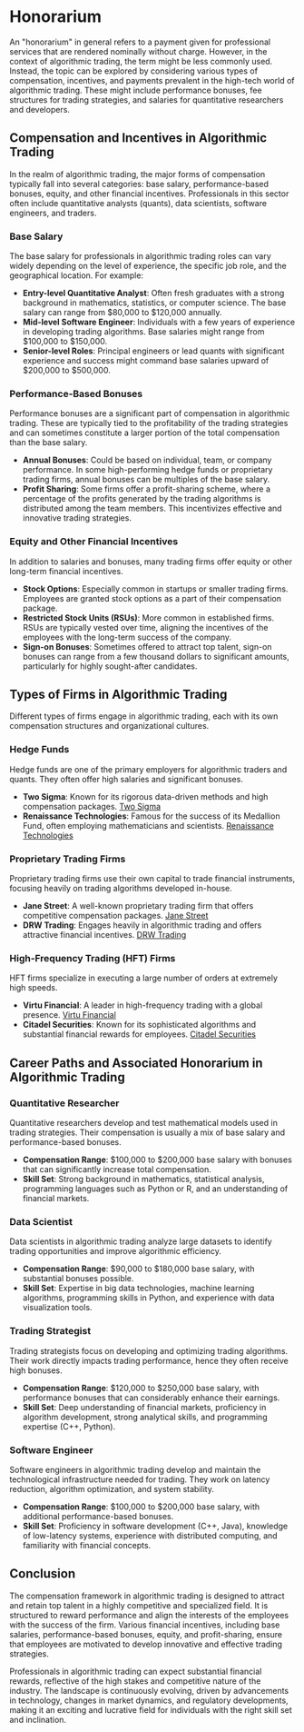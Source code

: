 # Honorarium

An "honorarium" in general refers to a payment given for professional services that are rendered nominally without charge. However, in the context of algorithmic trading, the term might be less commonly used. Instead, the topic can be explored by considering various types of compensation, incentives, and payments prevalent in the high-tech world of algorithmic trading. These might include performance bonuses, fee structures for trading strategies, and salaries for quantitative researchers and developers.

## Compensation and Incentives in Algorithmic Trading

In the realm of algorithmic trading, the major forms of compensation typically fall into several categories: base salary, performance-based bonuses, equity, and other financial incentives. Professionals in this sector often include quantitative analysts (quants), data scientists, software engineers, and traders.

### Base Salary

The base salary for professionals in algorithmic trading roles can vary widely depending on the level of experience, the specific job role, and the geographical location. For example:

- **Entry-level Quantitative Analyst**: Often fresh graduates with a strong background in mathematics, statistics, or computer science. The base salary can range from $80,000 to $120,000 annually.
- **Mid-level Software Engineer**: Individuals with a few years of experience in developing trading algorithms. Base salaries might range from $100,000 to $150,000.
- **Senior-level Roles**: Principal engineers or lead quants with significant experience and success might command base salaries upward of $200,000 to $500,000.

### Performance-Based Bonuses

Performance bonuses are a significant part of compensation in algorithmic trading. These are typically tied to the profitability of the trading strategies and can sometimes constitute a larger portion of the total compensation than the base salary. 

- **Annual Bonuses**: Could be based on individual, team, or company performance. In some high-performing hedge funds or proprietary trading firms, annual bonuses can be multiples of the base salary.
- **Profit Sharing**: Some firms offer a profit-sharing scheme, where a percentage of the profits generated by the trading algorithms is distributed among the team members. This incentivizes effective and innovative trading strategies.

### Equity and Other Financial Incentives

In addition to salaries and bonuses, many trading firms offer equity or other long-term financial incentives.

- **Stock Options**: Especially common in startups or smaller trading firms. Employees are granted stock options as a part of their compensation package.
- **Restricted Stock Units (RSUs)**: More common in established firms. RSUs are typically vested over time, aligning the incentives of the employees with the long-term success of the company.
- **Sign-on Bonuses**: Sometimes offered to attract top talent, sign-on bonuses can range from a few thousand dollars to significant amounts, particularly for highly sought-after candidates.

## Types of Firms in Algorithmic Trading

Different types of firms engage in algorithmic trading, each with its own compensation structures and organizational cultures.

### Hedge Funds

Hedge funds are one of the primary employers for algorithmic traders and quants. They often offer high salaries and significant bonuses.

- **Two Sigma**: Known for its rigorous data-driven methods and high compensation packages. [Two Sigma](https://www.twosigma.com/)
- **Renaissance Technologies**: Famous for the success of its Medallion Fund, often employing mathematicians and scientists. [Renaissance Technologies](https://www.rentec.com/)

### Proprietary Trading Firms

Proprietary trading firms use their own capital to trade financial instruments, focusing heavily on trading algorithms developed in-house.

- **Jane Street**: A well-known proprietary trading firm that offers competitive compensation packages. [Jane Street](https://www.janestreet.com/)
- **DRW Trading**: Engages heavily in algorithmic trading and offers attractive financial incentives. [DRW Trading](https://drw.com/)

### High-Frequency Trading (HFT) Firms

HFT firms specialize in executing a large number of orders at extremely high speeds.

- **Virtu Financial**: A leader in high-frequency trading with a global presence. [Virtu Financial](https://www.virtu.com/)
- **Citadel Securities**: Known for its sophisticated algorithms and substantial financial rewards for employees. [Citadel Securities](https://www.citadelsecurities.com/)

## Career Paths and Associated Honorarium in Algorithmic Trading

### Quantitative Researcher

Quantitative researchers develop and test mathematical models used in trading strategies. Their compensation is usually a mix of base salary and performance-based bonuses.

- **Compensation Range**: $100,000 to $200,000 base salary with bonuses that can significantly increase total compensation.
- **Skill Set**: Strong background in mathematics, statistical analysis, programming languages such as Python or R, and an understanding of financial markets.

### Data Scientist

Data scientists in algorithmic trading analyze large datasets to identify trading opportunities and improve algorithmic efficiency.

- **Compensation Range**: $90,000 to $180,000 base salary, with substantial bonuses possible.
- **Skill Set**: Expertise in big data technologies, machine learning algorithms, programming skills in Python, and experience with data visualization tools.

### Trading Strategist

Trading strategists focus on developing and optimizing trading algorithms. Their work directly impacts trading performance, hence they often receive high bonuses.

- **Compensation Range**: $120,000 to $250,000 base salary, with performance bonuses that can considerably enhance their earnings.
- **Skill Set**: Deep understanding of financial markets, proficiency in algorithm development, strong analytical skills, and programming expertise (C++, Python).

### Software Engineer

Software engineers in algorithmic trading develop and maintain the technological infrastructure needed for trading. They work on latency reduction, algorithm optimization, and system stability.

- **Compensation Range**: $100,000 to $200,000 base salary, with additional performance-based bonuses.
- **Skill Set**: Proficiency in software development (C++, Java), knowledge of low-latency systems, experience with distributed computing, and familiarity with financial concepts.

## Conclusion

The compensation framework in algorithmic trading is designed to attract and retain top talent in a highly competitive and specialized field. It is structured to reward performance and align the interests of the employees with the success of the firm. Various financial incentives, including base salaries, performance-based bonuses, equity, and profit-sharing, ensure that employees are motivated to develop innovative and effective trading strategies.

Professionals in algorithmic trading can expect substantial financial rewards, reflective of the high stakes and competitive nature of the industry. The landscape is continuously evolving, driven by advancements in technology, changes in market dynamics, and regulatory developments, making it an exciting and lucrative field for individuals with the right skill set and inclination.